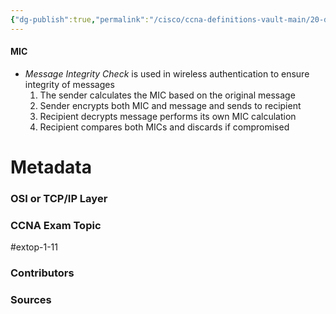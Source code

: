 ```yaml
---
{"dg-publish":true,"permalink":"/cisco/ccna-definitions-vault-main/20-definitions/mic/","tags":["defs_ccna"]}
---
```


#### MIC
- *Message Integrity Check* is used in wireless authentication to ensure integrity of messages
	1. The sender calculates the MIC based on the original message
	2. Sender encrypts both MIC and message and sends to recipient
	3. Recipient decrypts message performs its own MIC calculation
	4. Recipient compares both MICs and discards if compromised





# Metadata
### OSI or TCP/IP Layer

### CCNA Exam Topic
#extop-1-11 
### Contributors

### Sources
